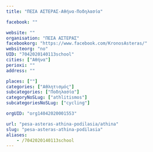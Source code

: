 ```yaml
---
title: "ΠΕΣΑ ΑΣΤΕΡΑΣ-Αθήνα-Ποδηλασία"

facebook: ""

website: ""
organisation: "ΠΕΣΑ ΑΣΤΕΡΑΣ"
facebookorg: "https://www.facebook.com/KronosAsteras/"
websiteorg: "no"
UID: "7042020140113school"
cities: ["Αθήνα"]
perioxi: ""
address: ""

places: [""]
categories: ["Αθλητισμός"]
subcategories: ["Ποδηλασία"]
categoryNoSLug: ["athlitismos"]
subcategoriesNoSLug: ["cycling"]

orgUID: "org14042020001553"

url: "pesa-asteras-athina-podilasia/athina"
slug: "pesa-asteras-athina-podilasia"
aliases:
    - /7042020140113school
---
```





